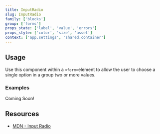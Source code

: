```yaml
---
title: InputRadio
slug: InputRadio
family: ['blocks']
group: ['forms']
props_state: ['label', 'value', 'errors']
props_style: ['color', 'size', 'asset']
context: ['app.settings', 'shared.container']
---
```


## Usage

Use this component within a `<form>`element to allow the user to choose a single option in a group two or more values.

### Examples

<p class="feedback bare emoji:default">Coming Soon!</p>

## Resources

- [MDN - Input Radio](https://developer.mozilla.org/en-US/docs/Web/HTML/Element/input/radio)
